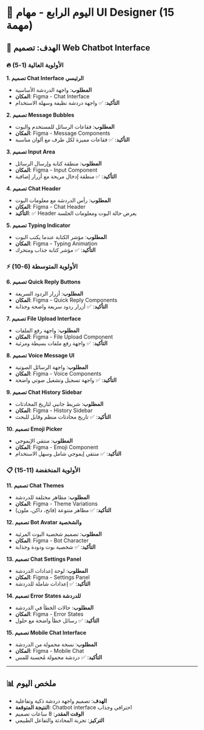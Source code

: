 # 🎨 اليوم الرابع - مهام UI Designer (15 مهمة)

## 🎯 الهدف: تصميم Web Chatbot Interface

### 🔥 الأولوية العالية (1-5)

**1. تصميم Chat Interface الرئيسي**
- **المطلوب**: واجهة الدردشة الأساسية
- **المكان**: Figma - Chat Interface
- **التأكيد**: ✅ واجهة دردشة نظيفة وسهلة الاستخدام

**2. تصميم Message Bubbles**
- **المطلوب**: فقاعات الرسائل للمستخدم والبوت
- **المكان**: Figma - Message Components
- **التأكيد**: ✅ فقاعات مميزة لكل طرف مع ألوان مناسبة

**3. تصميم Input Area**
- **المطلوب**: منطقة كتابة وإرسال الرسائل
- **المكان**: Figma - Input Component
- **التأكيد**: ✅ منطقة إدخال مريحة مع أزرار إضافية

**4. تصميم Chat Header**
- **المطلوب**: رأس الدردشة مع معلومات البوت
- **المكان**: Figma - Chat Header
- **التأكيد**: ✅ Header يعرض حالة البوت ومعلومات الجلسة

**5. تصميم Typing Indicator**
- **المطلوب**: مؤشر الكتابة عندما يكتب البوت
- **المكان**: Figma - Typing Animation
- **التأكيد**: ✅ مؤشر كتابة جذاب ومتحرك

### ⚡ الأولوية المتوسطة (6-10)

**6. تصميم Quick Reply Buttons**
- **المطلوب**: أزرار الردود السريعة
- **المكان**: Figma - Quick Reply Components
- **التأكيد**: ✅ أزرار ردود سريعة واضحة وجذابة

**7. تصميم File Upload Interface**
- **المطلوب**: واجهة رفع الملفات
- **المكان**: Figma - File Upload Component
- **التأكيد**: ✅ واجهة رفع ملفات بسيطة ومرئية

**8. تصميم Voice Message UI**
- **المطلوب**: واجهة الرسائل الصوتية
- **المكان**: Figma - Voice Components
- **التأكيد**: ✅ واجهة تسجيل وتشغيل صوتي واضحة

**9. تصميم Chat History Sidebar**
- **المطلوب**: شريط جانبي لتاريخ المحادثات
- **المكان**: Figma - History Sidebar
- **التأكيد**: ✅ تاريخ محادثات منظم وقابل للبحث

**10. تصميم Emoji Picker**
- **المطلوب**: منتقي الإيموجي
- **المكان**: Figma - Emoji Component
- **التأكيد**: ✅ منتقي إيموجي شامل وسهل الاستخدام

### 📋 الأولوية المنخفضة (11-15)

**11. تصميم Chat Themes**
- **المطلوب**: مظاهر مختلفة للدردشة
- **المكان**: Figma - Theme Variations
- **التأكيد**: ✅ مظاهر متنوعة (فاتح، داكن، ملون)

**12. تصميم Bot Avatar والشخصية**
- **المطلوب**: تصميم شخصية البوت المرئية
- **المكان**: Figma - Bot Character
- **التأكيد**: ✅ شخصية بوت ودودة وجذابة

**13. تصميم Chat Settings Panel**
- **المطلوب**: لوحة إعدادات الدردشة
- **المكان**: Figma - Settings Panel
- **التأكيد**: ✅ إعدادات شاملة للدردشة

**14. تصميم Error States للدردشة**
- **المطلوب**: حالات الخطأ في الدردشة
- **المكان**: Figma - Error States
- **التأكيد**: ✅ رسائل خطأ واضحة مع حلول

**15. تصميم Mobile Chat Interface**
- **المطلوب**: نسخة محمولة من الدردشة
- **المكان**: Figma - Mobile Chat
- **التأكيد**: ✅ دردشة محمولة مُحسنة للمس

---

## 📊 ملخص اليوم
- **الهدف**: تصميم واجهة دردشة ذكية وتفاعلية
- **النتيجة المتوقعة**: Chatbot interface احترافي وجذاب
- **الوقت المقدر**: 8 ساعات تصميم
- **التركيز**: تجربة المحادثة والتفاعل الطبيعي